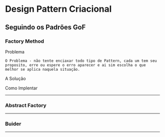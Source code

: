 # Design Pattern Criacional

## Seguindo os Padrões GoF

### Factory Method

Problema

`O Problema - não tente enciaxar todo tipo de Pattern, cada um tem seu proposito, erre ou espere o erro aparecer e ai sim escolha o que melhor se aplica naquela situação.`

A Solução

Como Implentar

---

### Abstract Factory

---

### Buider

---
